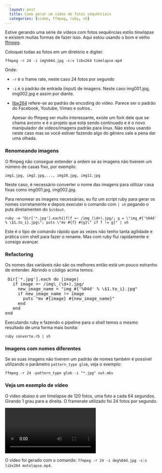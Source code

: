 ```yaml
---
  layout: post
  title: Como gerar um vídeo de fotos sequênciais
  categories: [video, ffmpeg, ruby, sh]
---
```


Estive gerando uma série de vídeos com fotos sequências estilo _timelapse_ e existem muitas formas de fazer isso. Aqui estou  usando o bom e velho [ffmpeg](http://www.ffmpeg.org/).

Coloquei todas as fotos em um diretório e digitei: 

    ffmpeg -r 24 -i img%04d.jpg -c:v libx264 timelapse.mp4

Onde:

* `-r` é o frame rate, neste caso 24 fotos por segundo
* `-i` é o padrão de entrada (input) de imagens. Neste caso img001.jpg, img002.jpg e assim por diante.
* [libx264](http://www.videolan.org/developers/x264.html) refere-se ao padrão de encoding do vídeo. Parece ser o padrão do Facebook, Youtube, Vimeo e outros..

    Apesar do ffmpeg ser muito interessante, existe um fork dele que se chama avconv e é o projeto que está sendo continuado e é o novo manipulador de vídeos/imagens padrão para linux. Não estou usando neste caso mas se você estiver fazendo algo do gênero vale a pena dar uma olhada.

### Renomeando imagens

O ffmpeg não consegue entender a ordem se as imagens não tiverem um número de casas fixo, por exemplo:

    img1.jpg, img2.jpg,..., img10.jpg, img11.jpg

Neste caso, é necessário converter o nome das imagens para utilizar casa fixas como img001.jpg, img002.jpg.

Para renomear as imagens necessárias, eu fiz um script ruby para gerar os nomes corretamente e depois executei o comando com `| sh` pegando o puts diretamenten do `$stdout`.

    ruby -e "Dir['*.jpg'].each{|f|f =~ /img_(\d+).jpg/; g = \"img_#{'%04d' % \$1.to_i}.jpg\"; puts \"mv #{f} #{g}\" if f != g}" | sh

Este é o tipo de comando rápido que as vezes não tenho tanta agilidade e prática com shell para fazer o rename. Mas com ruby flui rapidamente e consigo avançar.

### Refactoring

Os nomes das variáveis não são os melhores então está um pouco estranho de entender. Abrindo o código acima temos:

<pre class="prettyprint">
 Dir['*.jpg'].each do |image|
   if image =~ /img\_(\d+).jpg/
     new_image_name = "img_#{'%04d' % \$1.to_i}.jpg"
     if new_image_name != image
       puts "mv #{image} #{new_image_name}" 
     end
   end
end
</pre>

Executando ruby e fazendo o pipeline para o shell temos o mesmo resultado de uma forma mais bonita:

    ruby converte.rb | sh


### Imagens com nomes diferentes

Se as suas imagens não tiverem um padrão de nomes também é possível utilizando o parâmetro `pattern_type glob`, veja o exemplo:

    ffmpeg -r 24 -pattern_type glob -i "*.jpg" out.mkv

### Veja um exemplo de vídeo

O vídeo abaixo é um timelapse de 120 fotos, uma foto a cada 64 segundos. Girando 1 grau para a direita. O framerate utilizado foi 24 fotos por segundo.

<video src="/images/motolapse.mp4"></video>

O vídeo foi gerado com o comando: `ffmpeg -r 24 -i deg%04d.jpg -c:v libx264 motolapse.mp4`.



